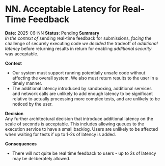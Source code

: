 # NN. Acceptable Latency for Real-Time Feedback
**Date:** 2025-06-NN
**Status:** Pending
**Summary**  
*In the context of* sending real-time feedback for submissions, *facing* the challenge of securely executing code *we decided* the tradeoff of *additional latency* before returning results in return for enabling *additional security* was acceptable.

**Context**  
- Our system must support running potentially unsafe code without affecting the overall system. We also must return results to the user in a timely manner.
- The additional latency introduced by sandboxing, additional services and network calls are unlikely to add enough latency to be significant relative to actually processing more complex tests, and are unlikely to be noticed by the user.

**Decision**  
Any further architectural decision that introduce additional latency on the scale of seconds is acceptable. This includes allowing queues to the execution service to have a small backlog. Users are unlikely to be affected when waiting for tests if up to 1-2s of latency is added.

**Consequences**
- There will not quite be real time feedback to users - up to 2s of latency may be deliberately allowed.